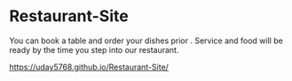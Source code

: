 # Restaurant-Site
You can book a table and order your dishes prior . Service and food will be ready by the time you step into our restaurant.

https://uday5768.github.io/Restaurant-Site/

